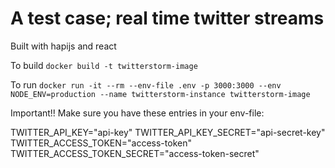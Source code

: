 # A test case; real time twitter streams

Built with hapijs and react

To build `docker build -t twitterstorm-image`

To run `docker run -it --rm --env-file .env -p 3000:3000 --env NODE_ENV=production --name twitterstorm-instance twitterstorm-image`

Important!! Make sure you have these entries in your env-file:

TWITTER_API_KEY="api-key"
TWITTER_API_KEY_SECRET="api-secret-key"
TWITTER_ACCESS_TOKEN="access-token"
TWITTER_ACCESS_TOKEN_SECRET="access-token-secret"
